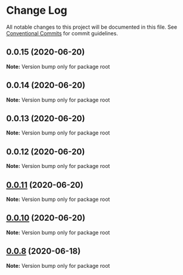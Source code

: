 # Change Log

All notable changes to this project will be documented in this file.
See [Conventional Commits](https://conventionalcommits.org) for commit guidelines.

## 0.0.15 (2020-06-20)

**Note:** Version bump only for package root





## 0.0.14 (2020-06-20)

**Note:** Version bump only for package root





## 0.0.13 (2020-06-20)

**Note:** Version bump only for package root





## 0.0.12 (2020-06-20)

**Note:** Version bump only for package root





## [0.0.11](https://github.com/LeoFalco/foo/compare/v0.0.10...v0.0.11) (2020-06-20)

**Note:** Version bump only for package root





## [0.0.10](https://github.com/LeoFalco/foo/compare/v0.0.9...v0.0.10) (2020-06-20)

**Note:** Version bump only for package root





## [0.0.8](https://github.com/leoFalco/foo/compare/v0.0.7...v0.0.8) (2020-06-18)

**Note:** Version bump only for package root

